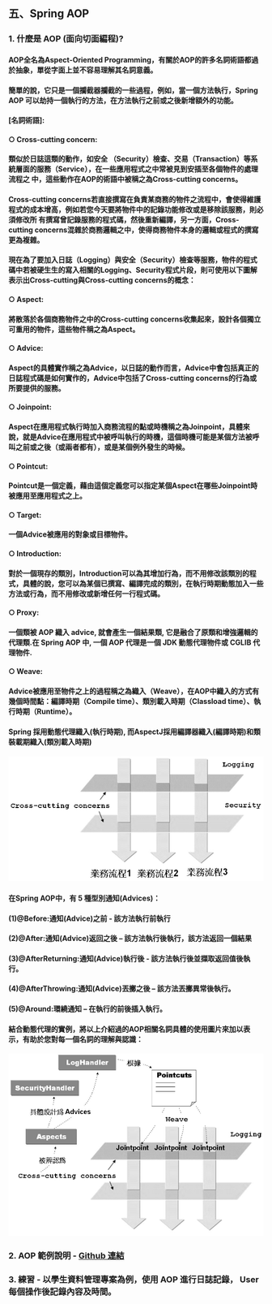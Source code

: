 ## 五、Spring AOP
### 1. 什麼是 AOP (面向切面編程)?
#### AOP全名為Aspect-Oriented Programming，有關於AOP的許多名詞術語都過於抽象，單從字面上並不容易理解其名詞意義。
#### 簡單的說，它只是一個攔截器攔截的一些過程，例如，當一個方法執行，Spring AOP 可以劫持一個執行的方法，在方法執行之前或之後新增額外的功能。
#### [名詞術語]:
#### ○ Cross-cutting concern:
#### 類似於日誌這類的動作，如安全 （Security）檢查、交易（Transaction）等系統層面的服務（Service），在一些應用程式之中常被見到安插至各個物件的處理流程之 中，這些動作在AOP的術語中被稱之為Cross-cutting concerns。
#### Cross-cutting concerns若直接撰寫在負責某商務的物件之流程中，會使得維護程式的成本增高，例如若您今天要將物件中的記錄功能修改或是移除該服務，則必須修改所 有撰寫曾記錄服務的程式碼，然後重新編譯，另一方面，Cross-cutting concerns混雜於商務邏輯之中，使得商務物件本身的邏輯或程式的撰寫更為複雜。
#### 現在為了要加入日誌（Logging）與安全（Security）檢查等服務，物件的程式碼中若被硬生生的寫入相關的Logging、Security程式片段，則可使用以下圖解表示出Cross-cutting與Cross-cutting concerns的概念：
#### ○ Aspect: 
#### 將散落於各個商務物件之中的Cross-cutting concerns收集起來，設計各個獨立可重用的物件，這些物件稱之為Aspect。
#### ○ Advice: 
#### Aspect的具體實作稱之為Advice，以日誌的動作而言，Advice中會包括真正的日誌程式碼是如何實作的，Advice中包括了Cross-cutting concerns的行為或所要提供的服務。
#### ○ Joinpoint: 
#### Aspect在應用程式執行時加入商務流程的點或時機稱之為Joinpoint，具體來說，就是Advice在應用程式中被呼叫執行的時機，這個時機可能是某個方法被呼叫之前或之後（或兩者都有），或是某個例外發生的時候。
#### ○ Pointcut: 
#### Pointcut是一個定義，藉由這個定義您可以指定某個Aspect在哪些Joinpoint時被應用至應用程式之上。
#### ○ Target: 
#### 一個Advice被應用的對象或目標物件。
#### ○ Introduction: 
#### 對於一個現存的類別，Introduction可以為其增加行為，而不用修改該類別的程式，具體的說，您可以為某個已撰寫、編譯完成的類別，在執行時期動態加入一些方法或行為，而不用修改或新增任何一行程式碼。
#### ○ Proxy: 
#### 一個類被 AOP 織入 advice, 就會產生一個結果類, 它是融合了原類和增強邏輯的代理類.在 Spring AOP 中, 一個 AOP 代理是一個 JDK 動態代理物件或 CGLIB 代理物件.
#### ○ Weave: 
#### Advice被應用至物件之上的過程稱之為織入（Weave），在AOP中織入的方式有幾個時間點：編譯時期（Compile time）、類別載入時期（Classload time）、執行時期（Runtime）。
#### Spring 採用動態代理織入(執行時期), 而AspectJ採用編譯器織入(編譯時期)和類裝載期織入(類別載入時期)
#### <img src="../images/AOPConcept-1.jpg">

#### 在Spring AOP中，有 5 種型別通知(Advices)：
#### (1)@Before:通知(Advice)之前 - 該方法執行前執行
#### (2)@After:通知(Advice)返回之後 – 該方法執行後執行，該方法返回一個結果
#### (3)@AfterReturning:通知(Advice)執行後 - 該方法執行後並擷取返回值後執行。
#### (4)@AfterThrowing:通知(Advice)丟擲之後 – 該方法丟擲異常後執行。
#### (5)@Around:環繞通知 – 在執行的前後插入執行。
#### 結合動態代理的實例，將以上介紹過的AOP相關名詞具體的使用圖片來加以表示，有助於您對每一個名詞的理解與認識：
#### <img src="../images/AOPConcept-2.jpg">

### 2. AOP 範例說明 - [Github 連結](https://github.com/RameshMF/spring-aop-tutorial/ "範例連結")
### 3. 練習 - 以學生資料管理專案為例，使用 AOP 進行日誌記錄， User 每個操作後記錄內容及時間。
